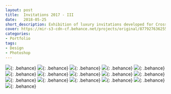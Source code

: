 ```yaml
---
layout: post
title:  Invitations 2017 - III
date:   2018-05-25
short_description: Exhibition of luxury invitations developed for Cross Graduations in the year 2017.
cover: https://mir-s3-cdn-cf.behance.net/projects/original/87792763625501.Y3JvcCw4NzIsNjgzLDI2NSww.png
categories:
- Portfolio
tags:
- Design
- Photoshop
---
```


![](https://mir-s3-cdn-cf.behance.net/project_modules/fs/a6f23263625501.5ab7eb6f1c3a7.png){: .behance}
![](https://mir-s3-cdn-cf.behance.net/project_modules/fs/db1a2363625501.5ab7eb6f1d401.png){: .behance}
![](https://mir-s3-cdn-cf.behance.net/project_modules/fs/f1027e63625501.5ab7eb6f1f517.png){: .behance}
![](https://mir-s3-cdn-cf.behance.net/project_modules/fs/c2d78e63625501.5ab7eb6f20163.png){: .behance}
![](https://mir-s3-cdn-cf.behance.net/project_modules/fs/9c62a763625501.5ab7eb6f1de00.png){: .behance}
![](https://mir-s3-cdn-cf.behance.net/project_modules/fs/13464863625501.5ab7eb6f1da72.png){: .behance}
![](https://mir-s3-cdn-cf.behance.net/project_modules/fs/51cca863625501.5ab7eb6f1f860.png){: .behance}
![](https://mir-s3-cdn-cf.behance.net/project_modules/fs/edb66263625501.5ab7eb6f1bf9a.png){: .behance}
![](https://mir-s3-cdn-cf.behance.net/project_modules/fs/58991f63625501.5ab7eb6f1fb71.png){: .behance}
![](https://mir-s3-cdn-cf.behance.net/project_modules/fs/a1587363625501.5ab7eb6f1eebe.png){: .behance}
![](https://mir-s3-cdn-cf.behance.net/project_modules/fs/bda4bc63625501.5ab7eb6f1d783.png){: .behance}
![](https://mir-s3-cdn-cf.behance.net/project_modules/fs/76ce4063625501.5ab7eb6f1e1ce.png){: .behance}
![](https://mir-s3-cdn-cf.behance.net/project_modules/fs/c143fe63625501.5ab7eb6f1c6f7.png){: .behance}
![](https://mir-s3-cdn-cf.behance.net/project_modules/fs/6bdc7a63625501.5ab7eb6f1cf4d.png){: .behance}
![](https://mir-s3-cdn-cf.behance.net/project_modules/fs/3cffe663625501.5ab7eb6f1e821.png){: .behance}
![](https://mir-s3-cdn-cf.behance.net/project_modules/fs/fd04d263625501.5ab7eb6f1ca26.png){: .behance}



